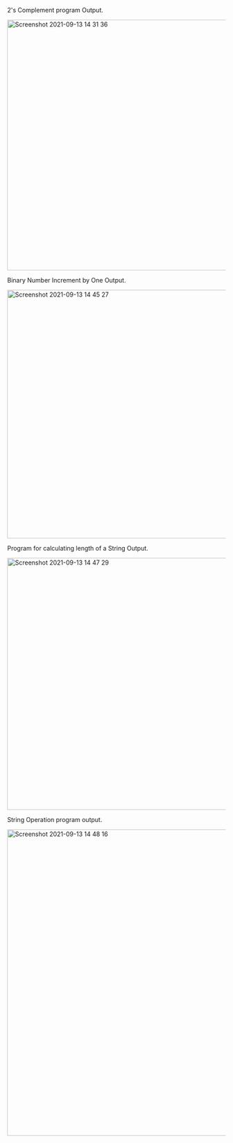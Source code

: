 2's Complement program Output.

<img width="576" alt="Screenshot 2021-09-13 14 31 36" src="https://user-images.githubusercontent.com/66358041/133057485-c92b1a39-818b-4006-9359-75b31f3ba2d4.png">


Binary Number Increment by One Output.

<img width="571" alt="Screenshot 2021-09-13 14 45 27" src="https://user-images.githubusercontent.com/66358041/133058619-2940af1f-5747-410a-a7da-84fbc262a768.png">


Program for calculating length of a String Output.

<img width="579" alt="Screenshot 2021-09-13 14 47 29" src="https://user-images.githubusercontent.com/66358041/133058644-567d6e58-0303-4c1d-b24d-a8273d0fd3ae.png">


String Operation program output.

<img width="704" alt="Screenshot 2021-09-13 14 48 16" src="https://user-images.githubusercontent.com/66358041/133058695-9165aa4e-bb9a-4c18-ba4a-2a9e488d8e4e.png">

